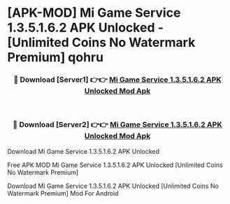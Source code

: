 # [APK-MOD] Mi Game Service 1.3.5.1.6.2 APK Unlocked - [Unlimited Coins No Watermark Premium] qohru



<div align="center">
<h3>🔴 Download [Server1] 👉👉 <a href="https://momento.my/?title=Mi_Game_Service_1.3.5.1.6.2_APK_Unlocked">Mi Game Service 1.3.5.1.6.2 APK Unlocked Mod Apk</a></h3><br>

<h3>🔴 Download [Server2] 👉👉 <a href="https://momento.my/?title=Mi_Game_Service_1.3.5.1.6.2_APK_Unlocked">Mi Game Service 1.3.5.1.6.2 APK Unlocked Mod Apk</a></h3>
</div>



Download Mi Game Service 1.3.5.1.6.2 APK Unlocked 

Free APK MOD Mi Game Service 1.3.5.1.6.2 APK Unlocked [Unlimited Coins No Watermark Premium]

Download Mi Game Service 1.3.5.1.6.2 APK Unlocked [Unlimited Coins No Watermark Premium] Mod For Android
